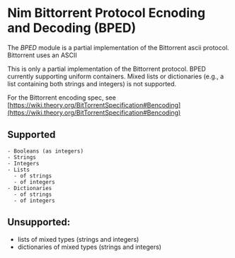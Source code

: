 # Nim Bittorrent Protocol Ecnoding and Decoding (BPED)

The *BPED* module is a partial implementation of the Bittorrent ascii protocol.
Bittorrent uses an ASCII

This is only a partial implementation of the Bittorrent protocol.  BPED
currently supporting uniform containers.  Mixed lists or dictionaries (e.g., a
list containing both strings and integers) is not supported.

For the Bittorrent encoding spec, see [https://wiki.theory.org/BitTorrentSpecification#Bencoding](https://wiki.theory.org/BitTorrentSpecification#Bencoding)

## Supported
    - Booleans (as integers)
    - Strings
    - Integers
    - Lists
      - of strings
      - of integers
    - Dictionaries
      - of strings
      - of integers

## Unsupported:
- lists of mixed types (strings and integers)
- dictionaries of mixed types (strings and integers)
